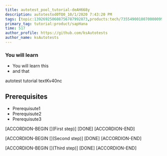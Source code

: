 ```yaml
---
title: autotest_pool_tutorial-deAH668y
description: autotestod0TQ0_10/1/2020 7:43:20 PM
tags: [topic:139269250608756787992873,products:tech/73554900100700000996,tutorial:experience/advanced]
primary_tag: tutorial:product/sapHana
time: 517
author_profile: https://github.com/ksAutotests
author_name: ksAutotests
---
```

### You will learn
- You will learn this
- and that

autotest tutorial textKv40nc

## Prerequisites
- Prerequisute1
- Prerequisute2
- Prerequisute3

[ACCORDION-BEGIN [](First step)]
[DONE]
[ACCORDION-END]

[ACCORDION-BEGIN [](Second step)]
[DONE]
[ACCORDION-END]

[ACCORDION-BEGIN [](Third step)]
[DONE]
[ACCORDION-END]

